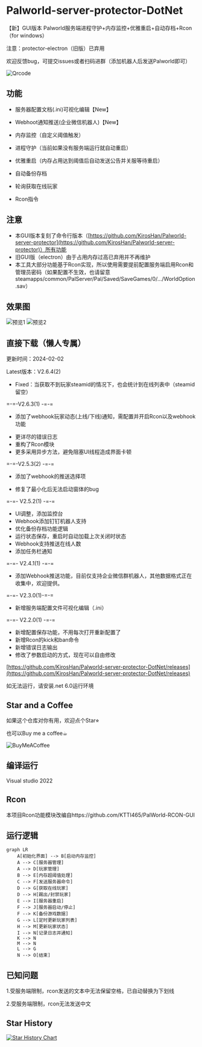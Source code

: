 # Palworld-server-protector-DotNet
【新】GUI版本 Palworld服务端进程守护+内存监控+优雅重启+自动存档+Rcon
（for windows）


注意：protector-electron（旧版）已弃用

欢迎反馈bug，可提交issues或者扫码进群（添加机器人后发送Palworld即可）

![Qrcode](https://raw.githubusercontent.com/KirosHan/Palworld-server-protector-DotNet/main/PNG/qrcode.jpg)

## 功能

- 服务器配置文档(.ini)可视化编辑【New】
- Webhoot通知推送(企业微信机器人)【New】


- 内存监控（自定义阈值触发）
- 进程守护（当前如果没有服务端运行就自动重启）
- 优雅重启（内存占用达到阈值后自动发送公告并关服等待重启）
- 自动备份存档
- 轮询获取在线玩家
- Rcon指令


## 注意
- 本GUI版本复刻了命令行版本（[https://github.com/KirosHan/Palworld-server-protector](https://github.com/KirosHan/Palworld-server-protector)）所有功能
- 旧GUI版（electron）由于占用内存过高已弃用并不再维护
- 本工具大部分功能基于Rcon实现，所以使用需要提前配置服务端启用Rcon和管理员密码（如果配置不生效，也请留意steamapps/common/PalServer/Pal/Saved/SaveGames/0/.../WorldOption.sav）

## 效果图
![预览1](https://raw.githubusercontent.com/KirosHan/Palworld-server-protector-DotNet/main/PNG/2.5.1_1.png)
![预览2](https://raw.githubusercontent.com/KirosHan/Palworld-server-protector-DotNet/main/PNG/2.5.1_2.png)
## 直接下载（懒人专属）
更新时间：2024-02-02

Latest版本：V2.6.4(2)

* Fixed：当获取不到玩家steamid的情况下，也会统计到在线列表中（steamid留空）

=-=-V2.6.3(1) -=-=

- 添加了webhook玩家动态(上线/下线)通知，需配置并开启Rcon以及webhook功能

* 更详尽的错误日志
* 重构了Rcon模块
* 更多采用异步方法，避免阻塞UI线程造成界面卡顿

=-=-V2.5.3(2) -=-=

- 添加了webhook的推送选择项
* 修复了最小化后无法启动窗体的bug

=-=- V2.5.2(1) -=-=

- UI调整，添加监控台
- Webhook添加钉钉机器人支持
- 优化备份存档功能逻辑
- 运行状态保存，重启时自动加载上次关闭时状态
- Webhook支持推送在线人数
- 添加任务栏通知

=-=- V2.4.1(1) -=-=

- 添加Webhook推送功能，目前仅支持企业微信群机器人，其他数据格式正在收集中，欢迎提供。

=-=- V2.3.0(1)-=-=

- 新增服务端配置文件可视化编辑（.ini）

=-=- V2.2.0(1) -=-=

- 新增配置保存功能，不用每次打开重新配置了
- 新增Rcon的kick和ban命令
- 新增错误日志输出
- 修改了参数启动的方式，现在可以自由修改

[https://github.com/KirosHan/Palworld-server-protector-DotNet/releases](https://github.com/KirosHan/Palworld-server-protector-DotNet/releases)

如无法运行，请安装.net 6.0运行环境

## Star and a Coffee

如果这个仓库对你有用，欢迎点个Star⭐︎

也可以Buy me a coffee☕︎

![BuyMeACoffee](https://raw.githubusercontent.com/KirosHan/Palworld-server-protector-DotNet/main/PNG/buymeacoffee.png)

## 编译运行
Visual studio 2022

## Rcon
本项目Rcon功能模块改编自https://github.com/KTTI465/PalWorld-RCON-GUI

## 运行逻辑

```mermaid
graph LR
    A[初始化界面] --> B[启动内存监控]
    A --> C[服务器管理]
    A --> D[玩家管理]
    B --> E[内存超阈值处理]
    C --> F[发送服务器命令]
    D --> G[获取在线玩家]
    D --> H[踢出/封禁玩家]
    E --> I[服务器重启]
    F --> J[服务器启动/停止]
    F --> K[备份游戏数据]
    G --> L[定时更新玩家列表]
    H --> M[更新玩家状态]
    I --> N[记录日志并通知]
    K --> N
    M --> N
    L --> G
    N --> O[结束]

```
## 已知问题
1.受服务端限制，rcon发送的文本中无法保留空格，已自动替换为下划线

2.受服务端限制，rcon无法发送中文

## Star History

[![Star History Chart](https://api.star-history.com/svg?repos=KirosHan/Palworld-server-protector-DotNet&type=Date)](https://star-history.com/#KirosHan/Palworld-server-protector-DotNet&Date)


